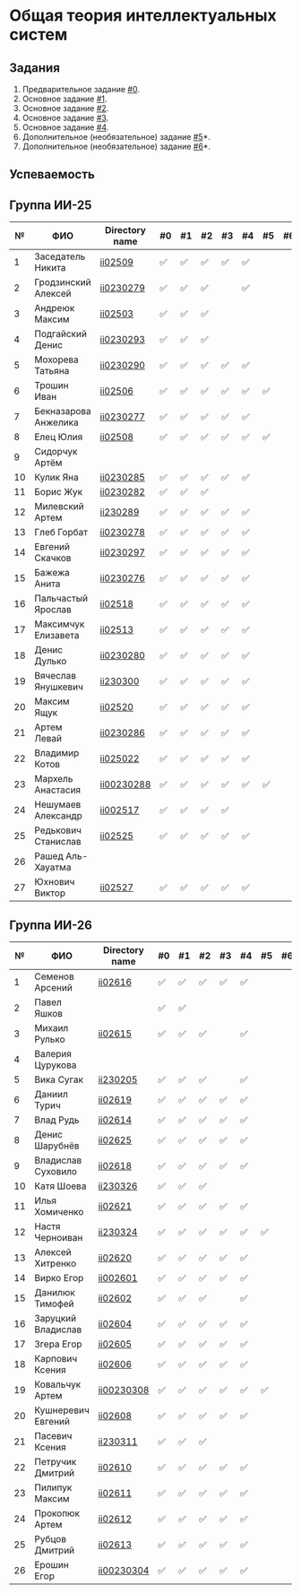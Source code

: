 # Общая теория интеллектуальных систем

## Задания

1. Предварительное задание [#0](./tasks/task_00/readme.md).
2. Основное задание [#1](./tasks/task_01/readme.md).
3. Основное задание [#2](./tasks/task_02/readme.md).
4. Основное задание [#3](./tasks/task_03/readme.md).
5. Основное задание [#4](./tasks/task_04/readme.md).
6. Дополнительное (необязательное) задание [#5](./tasks/task_05/readme.md)*.
7. Дополнительное (необязательное) задание [#6](./tasks/task_06/readme.md)*.

## Успеваемость

## Группа ИИ-25

| №  | ФИО                  | Directory name              | #0 | #1 | #2 | #3 | #4 | #5 | #6 | Рейтинг |
|----|----------------------|-----------------------------|----|----|----|----|----|----|----|---------|
| 1  | Заседатель Никита    |[ii02509](./trunk/ii02509/)|✅|✅|✅|✅|✅||||
| 2  | Гродзинский Алексей  |[ii0230279](./trunk/ii0230279/)|✅|✅|✅||✅|||
| 3  | Андреюк Максим       |[ii02503](./truk/ii02503/)|✅|✅|✅||||||
| 4  | Подгайский Денис     |[ii0230293](./trunk/ii0230293)|✅|✅|✅||||||
| 5  | Мохорева Татьяна     |[ii0230290](trunk/ii0230290/)|✅|✅|✅|✅|✅||||
| 6  |Трошин Иван|[ii02506](trunk/ii02506)|✅|✅|✅|✅|✅|✅|||
| 7  | Бекназарова Анжелика |[ii0230277](./trunk/ii0230277/)|✅|✅|✅|✅|✅||||
| 8  |Елец Юлия |[ii02508](trunk/ii02508)|✅|✅|✅|✅|✅|✅|||
| 9  | Сидорчук Артём       ||||||||||
| 10 | Кулик Яна            |[ii0230285](./trunk/ii0230285/)|✅|✅|✅|✅|✅||||
| 11 | Борис Жук            |[ii0230282](./trunk/ii0230282)|✅|✅|✅||||||
| 12 | Милевский Артем      |[ii230289](trunk/ii230289)|✅|✅|✅|✅|✅||||
| 13 | Глеб Горбат          |[ii0230278](./trunk/ii0230278/)|✅|✅|✅|✅|✅||||
| 14 | Евгений Скачков      | [ii0230297](./trunk/ii0230297/)   |:white_check_mark:|:white_check_mark:|:white_check_mark:|:white_check_mark:|:white_check_mark:|||||
| 15 | Бажежа Анита         |[ii0230276](./trunk/ii0230276/)|✅|✅|✅|✅|✅||||
| 16 | Пальчастый Ярослав   |[ii02518](./trunk/ii02518/)|:white_check_mark:|:white_check_mark:|✅|✅|✅|||||
| 17 | Максимчук Елизавета  |[ii02513](./trunk/ii02513/)|:white_check_mark:|:white_check_mark:|:white_check_mark:|:white_check_mark:|:white_check_mark:|||||
| 18 | Денис Дулько         |[ii0230280](./trunk/ii0230280/)|:white_check_mark:|:white_check_mark:|:white_check_mark:|:white_check_mark:|:white_check_mark:||||
| 19 | Вячеслав Янушкевич   |[ii230300](./trunk/ii230300/)|:white_check_mark:|:white_check_mark:|:white_check_mark:|:white_check_mark:|:white_check_mark:|||||
| 20 | Максим Ящук          |[ii02520](./trunk/ii02520/)|✅|✅|✅|✅|✅||||
| 21 | Артем Левай          |[ii0230286](./trunk/ii0230286/)|:white_check_mark:|:white_check_mark:|:white_check_mark:|:white_check_mark:|:white_check_mark:||||
| 22 | Владимир Котов       |[ii025022](./trunk/ii0230284) |✅|✅|✅|✅|✅||||
| 23 | Мархель Анастасия    |[ii00230288](./trunk/ii00230288/)|:white_check_mark:|:white_check_mark:|:white_check_mark:|:white_check_mark:|:white_check_mark:|:white_check_mark:||||
| 24 | Нешумаев Александр   |[ii002517](./trunk/ii002517/)|✅|✅|✅|✅|||||
| 25 | Редькович Станислав  |[ii02525](./trunk/ii02525)|✅|✅|✅|✅|✅||||
| 26 | Рашед Аль-Хауатма    ||||||||||
| 27 | Юхнович Виктор       |[ii02527](./trunk/ii02527)|✅|✅|✅|✅|✅||||

## Группа ИИ-26

| №  | ФИО                         | Directory name               | #0 | #1 | #2 | #3 | #4 | #5 | #6 | Рейтинг |
|----|-----------------------------|------------------------------|----|----|----|----|----|----|----|---------|
|1|Семенов Арсений|[ii02616](./trunk/ii02616/)|:white_check_mark:|:white_check_mark:|:white_check_mark:|:white_check_mark:|:white_check_mark:||||||
|2|Павел Яшков||:white_check_mark:|:white_check_mark:|||||||
|3|Михаил Рулько|[ii02615](./trunk/ii02615/)|:white_check_mark:|:white_check_mark:|:white_check_mark:||:white_check_mark:||||
|4|Валерия Цурукова||||||||||
|5|Вика Сугак|[ii230205](./trunk/ii230205/)|:white_check_mark:|:white_check_mark:|:white_check_mark:||:white_check_mark:||||||
|6|Даниил Турич|[ii02619](./trunk/ii02619/)|:white_check_mark:|:white_check_mark:|:white_check_mark:|:white_check_mark:|:white_check_mark:||||||
|7|Влад Рудь|[ii02614](./trunk/ii02614/)|:white_check_mark:|:white_check_mark:|:white_check_mark:|:white_check_mark:|:white_check_mark:||||||
|8|Денис Шарубнёв|[ii02625](./trunk/ii02625/)|:white_check_mark:|:white_check_mark:|:white_check_mark:|:white_check_mark:|:white_check_mark:|||||
|9|Владислав Суховило |[ii02618](./trunk/ii02618/)|:white_check_mark:|:white_check_mark:|:white_check_mark:|:white_check_mark:|:white_check_mark:||||
|10|Катя Шоева|[ii230326](./trunk/ii230326/)|:white_check_mark:|:white_check_mark:|:white_check_mark:||||
|11|Илья Хомиченко|[ii02621](./trunk/ii02621/)|:white_check_mark:|:white_check_mark:|:white_check_mark:|:white_check_mark:|:white_check_mark:|||||
|12|Настя Черноиван|[ii230324](./trunk/ii230324/)|:white_check_mark:|:white_check_mark:|:white_check_mark:|:white_check_mark:|:white_check_mark:|:white_check_mark:|||
|13|Алексей Хитренко|[ii02620](./trunk/ii02620/)|:white_check_mark:|:white_check_mark:|:white_check_mark:|:white_check_mark:|:white_check_mark:||||
|14|Вирко Егор|[ii002601](./trunk/ii002601/)|:white_check_mark:|:white_check_mark:|:white_check_mark:|:white_check_mark:|:white_check_mark:||||
|15|Данилюк Тимофей|[ii02602](./trunk/ii02602/)|:white_check_mark:|:white_check_mark:|:white_check_mark:||:white_check_mark:|||||
|16|Заруцкий Владислав |[ii02604](./trunk/ii02604/)|:white_check_mark:|:white_check_mark:|:white_check_mark:|:white_check_mark:|:white_check_mark:|||||
|17|Згера Егор|[ii02605](./trunk/ii02605/)|:white_check_mark:|:white_check_mark:|:white_check_mark:|:white_check_mark:|:white_check_mark:||||
|18|Карпович Ксения|[ii02606](./trunk/ii02606/)|:white_check_mark:|:white_check_mark:|:white_check_mark:|:white_check_mark:|:white_check_mark:|||||
|19|Ковальчук Артем|[ii00230308](./trunk/ii00230308/)|:white_check_mark:|:white_check_mark:|:white_check_mark:|✅|:white_check_mark:|:white_check_mark:||||
|20|Кушнеревич Евгений|[ii02608](./trunk/ii02608/)|:white_check_mark:|:white_check_mark:|:white_check_mark:|:white_check_mark:|:white_check_mark:|||||
|21|Пасевич Ксения|[ii230311](./trunk/ii230311/)|:white_check_mark:|:white_check_mark:|:white_check_mark:||||||
|22|Петручик Дмитрий|[ii02610](./trunk/ii02610/)|:white_check_mark:|:white_check_mark:|:white_check_mark:|:white_check_mark:|:white_check_mark:||||
|23|Пилипук Максим|[ii02611](./trunk/ii02611/)|:white_check_mark:|:white_check_mark:|:white_check_mark:|:white_check_mark:|:white_check_mark:||||
|24|Прокопюк Артем|[ii02612](./trunk/ii02612/)|:white_check_mark:|:white_check_mark:|:white_check_mark:|:white_check_mark:|:white_check_mark:||||
|25|Рубцов Дмитрий|[ii02613](./trunk/ii02613/)|:white_check_mark:|:white_check_mark:|:white_check_mark:|:white_check_mark:|:white_check_mark:||||
|26|Ерошин Егор|[ii00230304](./trunk/ii00230304/)|:white_check_mark:|:white_check_mark:|:white_check_mark:|:white_check_mark:|:white_check_mark:|||||
